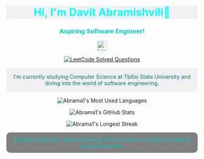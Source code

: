 <!-- Banner Image -->
<!--
<p align="center">
  <img src="https://user-images.githubusercontent.com/your-image-link" alt="Welcome to My GitHub" width="80%">
</p>
-->
<!-- Title -->
<h1 align="center" style="color:#00ffff; background-color:#f0f0f0;">  Hi, I'm Davit Abramishvili🔹</h1>

<!-- Subtitle -->
<h3 align="center" style="color:#00cccc;">Aspiring Software Engineer!</h3>

<!-- Social Links -->
<p align="center">
  <a href="https://www.linkedin.com/in/davit-abramishvili" style="color:#008080;">
    <img src="https://upload.wikimedia.org/wikipedia/commons/c/ca/LinkedIn_logo_initials.png" alt="LinkedIn" width="26" height="26" />
  </a>
</p>
<!-- Social Links -->
<p align="center">
  <a href="https://leetcode.com/Abrama1/">
    <img src="https://img.shields.io/badge/dynamic/json?style=for-the-badge&labelColor=black&color=%23ffa116&label=Solved&query=solved&url=https%3A%2F%2Fleetcode-badge.vercel.app%2Fapi%2Fusers%2FAbrama1&logo=leetcode&logoColor=yellow" alt="LeetCode Solved Questions" />
  </a>
</p>


<!-- About Me -->
<p align="center" style="background-color:#f0f0f0; color:#007373; padding: 15px; border-radius: 10px;">
  I'm currently studying Computer Science at Tbilisi State University and diving into the world of software engineering.
</p>

<!-- Most Used Languages -->
<p align="center">
  <img src="https://github-readme-stats.vercel.app/api/top-langs/?username=Abrama1&layout=compact&theme=calm&hide_border=true&bg_color=3e3f50&title_color=00ffff&text_color=00b3b3" alt="Abrama1's Most Used Languages" />
</p>

<!-- GitHub Stats -->
<p align="center">
  <img src="https://github-readme-stats.vercel.app/api?username=Abrama1&show_icons=true&theme=calm&hide_border=true&bg_color=3e3f50&title_color=00ffff&text_color=00b3b3" alt="Abrama1's GitHub Stats" />
</p>

<!-- Longest Streak Stats -->
<p align="center">
  <img src="https://github-readme-streak-stats.herokuapp.com/?user=Abrama1&theme=calm&hide_border=true&background=3e3f50&stroke=00b3b3&ring=00ffff&fire=f39c12&currStreakNum=00b3b3&sideNums=00b3b3&currStreakLabel=00ffff&sideLabels=00ffff&dates=f39c12" alt="Abrama1's Longest Streak" />
</p>

<!-- Footer -->
<p align="center" style="background-color:gray; color:#00cccc; padding: 10px; border-radius: 10px;">
  🚀 Always learning, always growing! Let's connect and build something amazing together.
</p>
